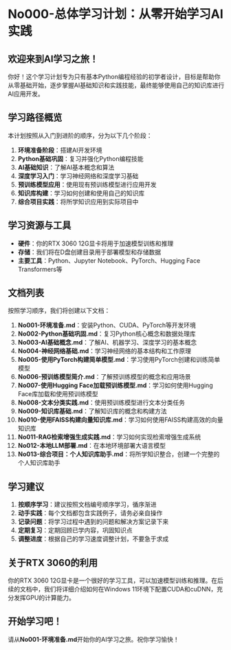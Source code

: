 # No000-总体学习计划：从零开始学习AI实践

## 欢迎来到AI学习之旅！

你好！这个学习计划专为只有基本Python编程经验的初学者设计，目标是帮助你从零基础开始，逐步掌握AI基础知识和实践技能，最终能够使用自己的知识库进行AI应用开发。

## 学习路径概览

本计划按照从入门到进阶的顺序，分为以下几个阶段：

1. **环境准备阶段**：搭建AI开发环境
2. **Python基础巩固**：复习并强化Python编程技能
3. **AI基础知识**：了解AI基本概念和算法
4. **深度学习入门**：学习神经网络和深度学习基础
5. **预训练模型应用**：使用现有预训练模型进行应用开发
6. **知识库构建**：学习如何创建和使用自己的知识库
7. **综合项目实践**：将所学知识应用到实际项目中

## 学习资源与工具

- **硬件**：你的RTX 3060 12G显卡将用于加速模型训练和推理
- **存储**：我们将在D盘创建目录用于部署模型和存储数据
- **主要工具**：Python、Jupyter Notebook、PyTorch、Hugging Face Transformers等

## 文档列表

按照学习顺序，我们将创建以下文档：

1. **No001-环境准备.md**：安装Python、CUDA、PyTorch等开发环境
2. **No002-Python基础巩固.md**：复习Python核心概念和数据处理库
3. **No003-AI基础概念.md**：了解AI、机器学习、深度学习的基本概念
4. **No004-神经网络基础.md**：学习神经网络的基本结构和工作原理
5. **No005-使用PyTorch构建简单模型.md**：学习使用PyTorch创建和训练简单模型
6. **No006-预训练模型简介.md**：了解预训练模型的概念和应用场景
7. **No007-使用Hugging Face加载预训练模型.md**：学习如何使用Hugging Face库加载和使用预训练模型
8. **No008-文本分类实践.md**：使用预训练模型进行文本分类任务
9. **No009-知识库基础.md**：了解知识库的概念和构建方法
10. **No010-使用FAISS构建向量知识库.md**：学习如何使用FAISS构建高效的向量知识库
11. **No011-RAG检索增强生成实践.md**：学习如何实现检索增强生成系统
12. **No012-本地LLM部署.md**：在本地环境部署大语言模型
13. **No013-综合项目：个人知识库助手.md**：将所学知识整合，创建一个完整的个人知识库助手

## 学习建议

1. **按顺序学习**：建议按照文档编号顺序学习，循序渐进
2. **动手实践**：每个文档都包含实践例子，请务必亲自操作
3. **记录问题**：将学习过程中遇到的问题和解决方案记录下来
4. **定期复习**：定期回顾已学内容，巩固知识点
5. **调整进度**：根据自己的学习速度调整计划，不要急于求成

## 关于RTX 3060的利用

你的RTX 3060 12G显卡是一个很好的学习工具，可以加速模型训练和推理。在后续的文档中，我们将详细介绍如何在Windows 11环境下配置CUDA和cuDNN，充分发挥GPU的计算能力。

## 开始学习吧！

请从**No001-环境准备.md**开始你的AI学习之旅。祝你学习愉快！